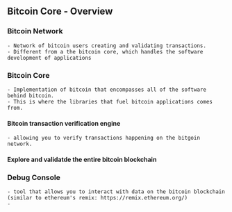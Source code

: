 ## Bitcoin Core - Overview

### Bitcoin Network
	- Network of bitcoin users creating and validating transactions.
	- Different from a the bitcoin core, which handles the software development of applications

### Bitcoin Core 
	- Implementation of bitcoin that encompasses all of the software behind bitcoin.
	- This is where the libraries that fuel bitcoin applications comes from.

#### Bitcoin transaction verification engine
	- allowing you to verify transactions happening on the bitgoin network.

#### Explore and validatde the entire bitcoin blockchain

### Debug Console
	- tool that allows you to interact with data on the bitcoin blockchain (similar to ethereum's remix: https://remix.ethereum.org/)
	- 